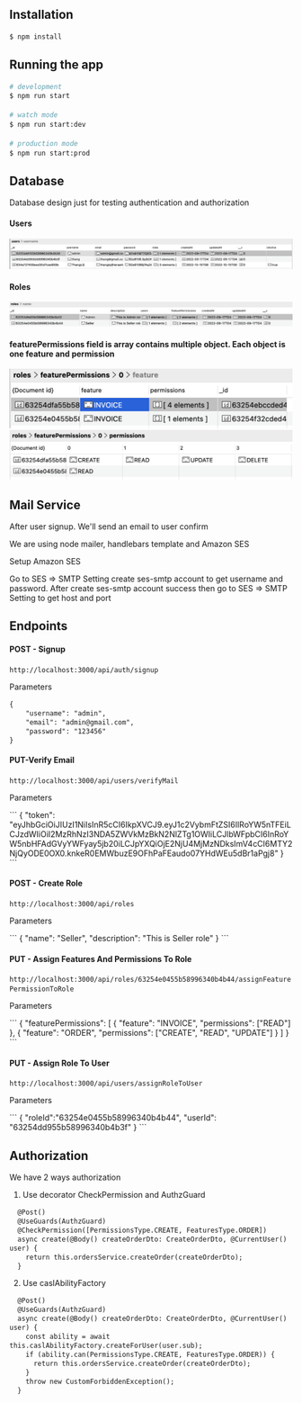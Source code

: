 ## Installation

```bash
$ npm install
```

## Running the app

```bash
# development
$ npm run start

# watch mode
$ npm run start:dev

# production mode
$ npm run start:prod
```

## Database

<p>Database design just for testing authentication and authorization</p>
<h4>Users</h4>
<img src="./screenshots/users-collections.png"/>
<h4>Roles</h4>
<img src="./screenshots/roles-collections.png"/>
<h4>featurePermissions field is array contains multiple object. Each object is one feature and permission</h4>
<img src="./screenshots/feautures-permissions.png"/>
<img src="./screenshots/permissions-of-each-feature.png"/>

## Mail Service

<p>After user signup. We'll send an email to user confirm</p>
<p>We are using node mailer, handlebars template and Amazon SES</p>
<p>Setup Amazon SES</p>
Go to SES => SMTP Setting create ses-smtp account to get username and password.
After create ses-smtp account success then go to SES => SMTP Setting to get host and port

## Endpoints

<h4>POST - Signup</h4>

`http://localhost:3000/api/auth/signup`

<p>Parameters</p>

```
{
    "username": "admin",
    "email": "admin@gmail.com",
    "password": "123456"
}
```

<h4>PUT-Verify Email</h4>

`http://localhost:3000/api/users/verifyMail`

<p>Parameters</p>
```
{
    "token": "eyJhbGciOiJIUzI1NiIsInR5cCI6IkpXVCJ9.eyJ1c2VybmFtZSI6IlRoYW5nTFEiLCJzdWIiOiI2MzRhNzI3NDA5ZWVkMzBkN2NlZTg1OWIiLCJlbWFpbCI6InRoYW5nbHFAdGVyYWFyay5jb20iLCJpYXQiOjE2NjU4MjMzNDksImV4cCI6MTY2NjQyODE0OX0.knkeR0EMWbuzE9OFhPaFEaudo07YHdWEu5dBr1aPgj8"
}
```
<h4>POST - Create Role</h4>

`http://localhost:3000/api/roles`

<p>Parameters</p>
```
{
    "name": "Seller",
    "description": "This is Seller role"
}
```

<h4>PUT - Assign Features And Permissions To Role</h4>

`http://localhost:3000/api/roles/63254e0455b58996340b4b44/assignFeaturePermissionToRole`

<p>Parameters</p>
```
{
    "featurePermissions": [
        {
            "feature": "INVOICE",
            "permissions": ["READ"]
        },
        {
            "feature": "ORDER",
            "permissions": ["CREATE", "READ", "UPDATE"]
        }
    ]
}
```

<h4>PUT - Assign Role To User</h4>

`http://localhost:3000/api/users/assignRoleToUser`

<p>Parameters</p>
```
{
    "roleId":"63254e0455b58996340b4b44",
    "userId": "63254dd955b58996340b4b3f"
}
```

## Authorization

We have 2 ways authorization

1. Use decorator CheckPermission and AuthzGuard

```
  @Post()
  @UseGuards(AuthzGuard)
  @CheckPermission([PermissionsType.CREATE, FeaturesType.ORDER])
  async create(@Body() createOrderDto: CreateOrderDto, @CurrentUser() user) {
    return this.ordersService.createOrder(createOrderDto);
  }
```

2. Use caslAbilityFactory

```
  @Post()
  @UseGuards(AuthzGuard)
  async create(@Body() createOrderDto: CreateOrderDto, @CurrentUser() user) {
    const ability = await this.caslAbilityFactory.createForUser(user.sub);
    if (ability.can(PermissionsType.CREATE, FeaturesType.ORDER)) {
      return this.ordersService.createOrder(createOrderDto);
    }
    throw new CustomForbiddenException();
  }
```
